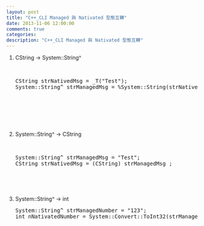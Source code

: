 ```yaml
---
layout: post
title: "C++_CLI Managed 與 Nativated 型態互轉"
date: 2013-11-06 12:00:00
comments: true
categories: 
description: "C++_CLI Managed 與 Nativated 型態互轉"
---
```

<ol>
	<li>
		<p>
			CString -&gt; System::String^    </p>
		<p>
			 </p>
		<div class="wlWriterSmartContent" id="scid:812469c5-0cb0-4c63-8c15-c81123a09de7:c6375931-9644-48df-b804-fa09a60b1d34" style="padding-bottom: 0px; margin: 0px; padding-left: 0px; padding-right: 0px; display: inline; float: none; padding-top: 0px">
			<pre class="c" name="code">
CString strNativedMsg = _T("Test");
System::String^ strManagedMsg = %System::String(strNativedMsg);
</pre>
		</div>
		<p>
			 </p>
		<p>
			 </p>
		<p>
			 </p>
	</li>
	<li>
		System::String^ -&gt; CString
		<p>
			 </p>
		<div class="wlWriterSmartContent" id="scid:812469c5-0cb0-4c63-8c15-c81123a09de7:ad2f36d1-9efc-420d-a956-7bc0612ae4dc" style="padding-bottom: 0px; margin: 0px; padding-left: 0px; padding-right: 0px; display: inline; float: none; padding-top: 0px">
			<pre class="c" name="code">
System::String^ strManagedMsg = "Test";
CString strNativedMsg = (CString) strManagedMsg ;
</pre>
		</div>
		<p>
			 </p>
		<p>
			 </p>
	</li>
	<li>
		System::String^ -&gt; int
		<div class="wlWriterSmartContent" id="scid:812469c5-0cb0-4c63-8c15-c81123a09de7:44baca9c-0fb5-4b33-b394-03fb287de55a" style="padding-bottom: 0px; margin: 0px; padding-left: 0px; padding-right: 0px; display: inline; float: none; padding-top: 0px">
			<pre class="c" name="code">
System::String^ strManagedNumber = "123";
int nNativatedNumber = System::Convert::ToInt32(strManagedNumber );
</pre>
		</div>
	</li>
</ol>
